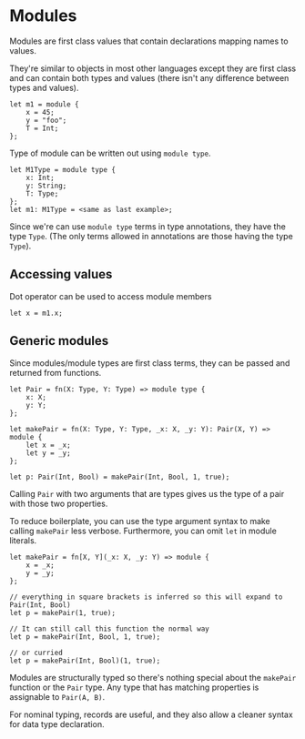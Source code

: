 Modules
=======

Modules are first class values that contain declarations mapping names to values.

They're similar to objects in most other languages except they are first class and can contain
both types and values (there isn't any difference between types and values).

```
let m1 = module {
    x = 45;
    y = "foo";
    T = Int;
};
```


Type of module can be written out using `module type`.

```
let M1Type = module type {
    x: Int;
    y: String;
    T: Type;
};
let m1: M1Type = <same as last example>;
```

Since we're can use `module type` terms in type annotations, they have the type `Type`.
(The only terms allowed in annotations are those having the type `Type`).

## Accessing values

Dot operator can be used to access module members

```
let x = m1.x;
```


## Generic modules

Since modules/module types are first class terms, they can be passed and returned from functions.

```
let Pair = fn(X: Type, Y: Type) => module type {
    x: X;
    y: Y;
};

let makePair = fn(X: Type, Y: Type, _x: X, _y: Y): Pair(X, Y) => module {
    let x = _x;
    let y = _y;
};

let p: Pair(Int, Bool) = makePair(Int, Bool, 1, true);

```

Calling `Pair` with two arguments that are types gives us the type of a pair with those
two properties.

To reduce boilerplate,  you can use the type argument syntax to make calling `makePair`
less verbose. Furthermore, you can omit `let` in module literals.

```
let makePair = fn[X, Y](_x: X, _y: Y) => module {
    x = _x;
    y = _y;
};

// everything in square brackets is inferred so this will expand to Pair(Int, Bool)
let p = makePair(1, true);

// It can still call this function the normal way
let p = makePair(Int, Bool, 1, true);

// or curried
let p = makePair(Int, Bool)(1, true);

```

Modules are structurally typed so there's nothing special about the `makePair` function or the `Pair` type.
Any type that has matching properties is assignable to `Pair(A, B)`.

For nominal typing, records are useful, and they also allow a cleaner syntax for data type declaration.

